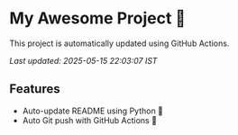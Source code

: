 # My Awesome Project 🚀

This project is automatically updated using GitHub Actions.

_Last updated: 2025-05-15 22:03:07 IST_

## Features
- Auto-update README using Python 🐍
- Auto Git push with GitHub Actions 🤖
